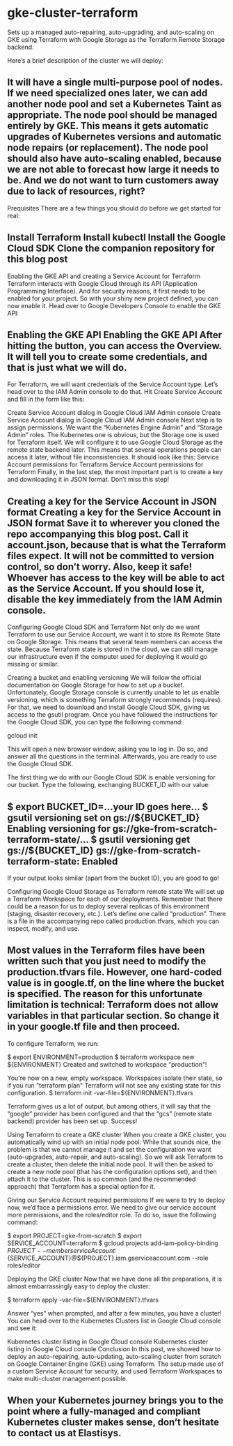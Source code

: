 # gke-cluster-terraform
Sets up a managed auto-repairing, auto-upgrading, and auto-scaling on GKE using Terraform with Google Storage as the Terraform Remote Storage backend.

Here’s a brief description of the cluster we will deploy:

It will have a single multi-purpose pool of nodes. If we need specialized ones later, we can add another node pool and set a Kubernetes Taint as appropriate.
The node pool should be managed entirely by GKE. This means it gets automatic upgrades of Kubernetes versions and automatic node repairs (or replacement).
The node pool should also have auto-scaling enabled, because we are not able to forecast how large it needs to be. And we do not want to turn customers away due to lack of resources, right?
------------------------------------------------------------------------------------------------------------------------------------------------------
Prequisites
There are a few things you should do before we get started for real:

Install Terraform
Install kubectl
Install the Google Cloud SDK
Clone the companion repository for this blog post
---------------------------------------------------------------------------------------------------------------------------------------------------------------
Enabling the GKE API and creating a Service Account for Terraform
Terraform interacts with Google Cloud through its API (Application Programming Interface). And for security reasons, 
it first needs to be enabled for your project. So with your shiny new project defined, you can now enable it. Head over to Google Developers Console to enable the GKE API:

Enabling the GKE API
Enabling the GKE API
After hitting the button, you can access the Overview. It will tell you to create some credentials, and that is just what we will do.
--------------------------------------------------------------------------------------------------------------------------------------
For Terraform, we will want credentials of the Service Account type. Let’s head over to the IAM Admin console to do that. 
Hit Create Service Account and fill in the form like this:

Create Service Account dialog in Google Cloud IAM Admin console
Create Service Account dialog in Google Cloud IAM Admin console
Next step is to assign permissions. We want the “Kubernetes Engine Admin” and “Storage Admin” roles.
The Kubernetes one is obvious, but the Storage one is used for Terraform itself. We will configure it to use Google Cloud Storage as the remote state backend later. This means that several operations people can access it later, without file inconsistencies. It should look like this:
Service Account permissions for Terraform
Service Account permissions for Terraform
Finally, in the last step, the most important part is to create a key and downloading it in JSON format. Don’t miss this step!

Creating a key for the Service Account in JSON format
Creating a key for the Service Account in JSON format
Save it to wherever you cloned the repo accompanying this blog post. Call it account.json, because that is what the Terraform files expect. It will not be committed to version control, so don’t worry. Also, keep it safe! Whoever has access to the key will be able to act as the Service Account. If you should lose it, disable the key immediately from the IAM Admin console.
------------------------------------------------------------------------------------------------------------------------------------------------------------
Configuring Google Cloud SDK and Terraform
Not only do we want Terraform to use our Service Account, we want it to store its Remote State on Google Storage. This means that several team members can access the state. Because Terraform state is stored in the cloud, we can still manage our infrastructure even if the computer used for deploying it would go missing or similar.

Creating a bucket and enabling versioning
We will follow the official documentation on Google Storage for how to set up a bucket. Unfortunately, Google Storage console is currently unable to let us enable versioning, which is something Terraform strongly recommends (requires). For that, we need to download and install Google Cloud SDK, giving us access to the gsutil program. Once you have followed the instructions for the Google Cloud SDK, you can type the following command:

gcloud init

This will open a new browser window, asking you to log in. Do so, and answer all the questions in the terminal. Afterwards, you are ready to use the Google Cloud SDK.

The first thing we do with our Google Cloud SDK is enable versioning for our bucket. Type the following, exchanging BUCKET_ID with our value:


$ export BUCKET_ID=...your ID goes here...
$ gsutil versioning set on gs://${BUCKET_ID}
Enabling versioning for gs://gke-from-scratch-terraform-state/...
$ gsutil versioning get gs://${BUCKET_ID}
gs://gke-from-scratch-terraform-state: Enabled
----------------------------------------------------------------------------------------------------------------------------------------------------------------
If your output looks similar (apart from the bucket ID), you are good to go!

Configuring Google Cloud Storage as Terraform remote state
We will set up a Terraform Workspace for each of our deployments. Remember that there could be a reason for us to deploy several replicas of this environment (staging, disaster recovery, etc.). Let’s define one called “production”. There is a file in the accompanying repo called production.tfvars, which you can inspect, modify, and use.

Most values in the Terraform files have been written such that you just need to modify the production.tfvars file. However, one hard-coded value is in google.tf, on the line where the bucket is specified. The reason for this unfortunate limitation is technical: Terraform does not allow variables in that particular section. So change it in your google.tf file and then proceed.
----------------------------------------------------------------------------------------------------------------------------------------------------------------------------
To configure Terraform, we run:


$ export ENVIRONMENT=production
$ terraform workspace new ${ENVIRONMENT}
Created and switched to workspace "production"!

You're now on a new, empty workspace. Workspaces isolate their state,
so if you run "terraform plan" Terraform will not see any existing state
for this configuration.
$ terraform init -var-file=${ENVIRONMENT}.tfvars

Terraform gives us a lot of output, but among others, it will say that the “google” provider has been configured and that the “gcs” (remote state backend) provider has been set up. Success!

Using Terraform to create a GKE cluster
When you create a GKE cluster, you automatically wind up with an initial node pool. While that sounds nice, the problem is that we cannot manage it and set the configuration we want (auto-upgrades, auto-repair, and auto-scaling). So we will ask Terraform to create a cluster, then delete the initial node pool. It will then be asked to create a new node pool (that has the configuration options set), and then attach it to the cluster. This is so common (and the recommended approach) that Terraform has a special option for it.

Giving our Service Account required permissions
If we were to try to deploy now, we’d face a permissions error. We need to give our service account more permissions, and the roles/editor role. To do so, issue the following command:


$ export PROJECT=gke-from-scratch
$ export SERVICE_ACCOUNT=terraform
$ gcloud projects add-iam-policy-binding ${PROJECT} --member serviceAccount:${SERVICE_ACCOUNT}@${PROJECT}.iam.gserviceaccount.com --role roles/editor

Deploying the GKE cluster
Now that we have done all the preparations, it is almost embarrassingly easy to deploy the cluster:


$ terraform apply -var-file=${ENVIRONMENT}.tfvars

Answer “yes” when prompted, and after a few minutes, you have a cluster! You can head over to the Kubernetes Clusters list in Google Cloud console and see it:

Kubernetes cluster listing in Google Cloud console
Kubernetes cluster listing in Google Cloud console
Conclusion
In this post, we showed how to deploy an auto-repairing, auto-updating, auto-scaling cluster from scratch on Google Container Engine (GKE) using Terraform. The setup made use of a custom Service Account for security, and used Terraform Workspaces to make multi-cluster management possible.

When your Kubernetes journey brings you to the point where a fully-managed and compliant Kubernetes cluster makes sense, don’t hesitate to contact us at Elastisys.
---------------------------------------------------------------------------------------------------------------------------------------------------------------
